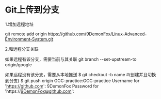 # Git上传到分支

1.增加远程地址

git remote add origin https://github.com/9DemonFox/Linux-Advanced-Environment-System.git

2.和远程分支关联

如果远程有该分支，需要当前与其关联
git branch --set-upstream-to origin/google

如果远程没有该分支，需要从本地推送
$ git checkout -b name #(创建并且切换到分支)
$ git push origin GCC-practice:GCC-practice
Username for 'https://github.com': 9DemonFox
Password for 'https://9DemonFox@github.com':
